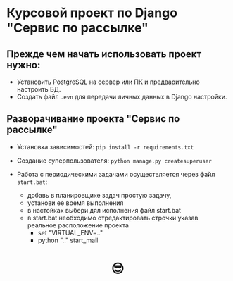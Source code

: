 # Курсовой проект по Django "Сервис по рассылке"

## Прежде чем начать использовать проект нужно:
* Установить PostgreSQL на сервер или ПК и предварительно настроить БД.
* Создать файл `.evn` для передачи личных данных в Django настройки.

    

## Разворачивание проекта "Сервис по рассылке"
* Установка зависимостей:  `pip install -r requirements.txt`

* Создание суперпользователя: `python manage.py createsuperuser`

* Работа с периодическими задачами осуществляется через файл ```start.bat```: 
  * добавь в планировщике задач простую задачу,
  * установи ее время выполнения
  * в настойках выбери дял исполнения файл start.bat
  * в start.bat необходимо отредактировать строчки указав реальное расположение проекта
    *   set "VIRTUAL_ENV=.."
    *  python ".." start_mail
<h1 align="center"> 😎</h1>

